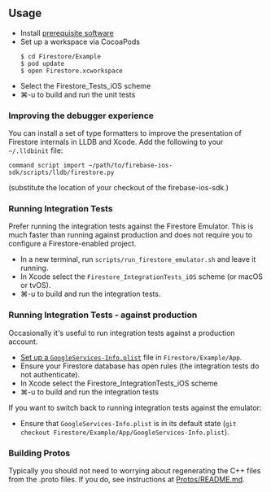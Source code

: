 ## Usage

  * Install [prerequisite software](//github.com/firebase/firebase-ios-sdk#development)
  * Set up a workspace via CocoaPods
    ```
    $ cd Firestore/Example
    $ pod update
    $ open Firestore.xcworkspace
    ```
  * Select the Firestore_Tests_iOS scheme
  * ⌘-u to build and run the unit tests

### Improving the debugger experience

You can install a set of type formatters to improve the presentation of
Firestore internals in LLDB and Xcode. Add the following to your `~/.lldbinit` file:

```
command script import ~/path/to/firebase-ios-sdk/scripts/lldb/firestore.py
```

(substitute the location of your checkout of the firebase-ios-sdk.)

### Running Integration Tests

Prefer running the integration tests against the Firestore Emulator. This is
much faster than running against production and does not require you to
configure a Firestore-enabled project.

  * In a new terminal, run `scripts/run_firestore_emulator.sh` and leave it running.
  * In Xcode select the `Firestore_IntegrationTests_iOS` scheme (or macOS or tvOS).
  * ⌘-u to build and run the integration tests.

### Running Integration Tests - against production

Occasionally it's useful to run integration tests against a production account.


  * [Set up a `GoogleServices-Info.plist`](//github.com/firebase/firebase-ios-sdk#running-sample-apps)
    file in `Firestore/Example/App`.
  * Ensure your Firestore database has open rules (the integration tests do not
    authenticate).
  * In Xcode select the Firestore_IntegrationTests_iOS scheme
  * ⌘-u to build and run the integration tests

If you want to switch back to running integration tests against the emulator:

  * Ensure that `GoogleServices-Info.plist` is in its default state (`git
    checkout Firestore/Example/App/GoogleServices-Info.plist`).

### Building Protos

Typically you should not need to worrying about regenerating the C++ files from
the .proto files. If you do, see instructions at
[Protos/README.md](Protos/README.md).
